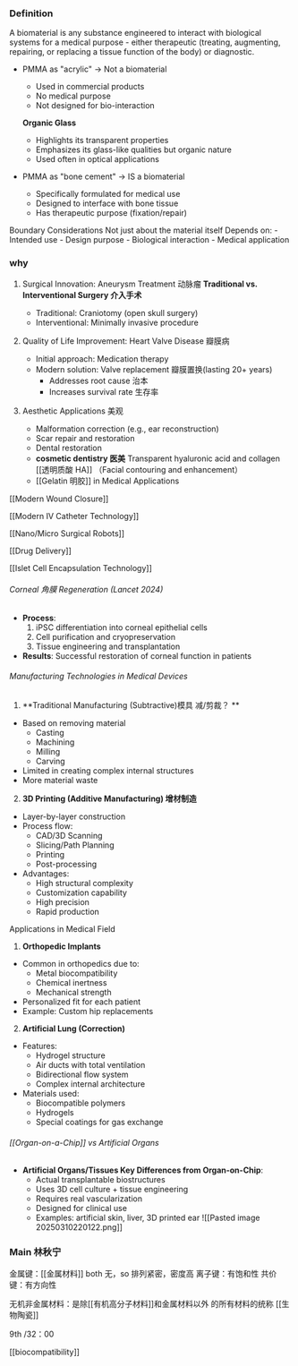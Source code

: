 ### Definition

A biomaterial is any substance engineered to interact with biological systems for a medical purpose - either therapeutic (treating, augmenting, repairing, or replacing a tissue function of the body) or diagnostic.

- PMMA as "acrylic" → Not a biomaterial
    - Used in commercial products
    - No medical purpose
    - Not designed for bio-interaction
	
	**Organic Glass**
	- Highlights its transparent properties
	- Emphasizes its glass-like qualities but organic nature
	- Used often in optical applications

- PMMA as "bone cement" → IS a biomaterial
    - Specifically formulated for medical use
    - Designed to interface with bone tissue
    - Has therapeutic purpose (fixation/repair)

Boundary Considerations
Not just about the material itself
Depends on:
    - Intended use
    - Design purpose
    - Biological interaction
    - Medical application
### why
 1. Surgical Innovation: Aneurysm Treatment 动脉瘤
	**Traditional vs. Interventional Surgery 介入手术**
    - Traditional: Craniotomy (open skull surgery)
    - Interventional: Minimally invasive procedure

2. Quality of Life Improvement: Heart Valve Disease 瓣膜病
    - Initial approach: Medication therapy
    - Modern solution: Valve replacement 瓣膜置换(lasting 20+ years)
        - Addresses root cause 治本
        - Increases survival rate 生存率

3. Aesthetic Applications 美观 
	- Malformation correction (e.g., ear reconstruction)
	- Scar repair and restoration
    - Dental restoration 
    - **cosmetic dentistry 医美**
	    Transparent hyaluronic acid and collagen [[透明质酸 HA]]
		（Facial contouring and enhancement）
	- [[Gelatin 明胶]] in Medical Applications


[[Modern Wound Closure]]

[[Modern IV Catheter Technology]]

[[Nano/Micro Surgical Robots]]

[[Drug Delivery]]

[[Islet Cell Encapsulation Technology]]

###### Corneal 角膜 Regeneration (Lancet 2024)

- **Process**:
    1. iPSC differentiation into corneal epithelial cells
    2. Cell purification and cryopreservation
    3. Tissue engineering and transplantation
- **Results**: Successful restoration of corneal function in patients



###### Manufacturing Technologies in Medical Devices

1. **Traditional Manufacturing (Subtractive)模具 减/剪裁？ **
- Based on removing material
    - Casting
    - Machining
    - Milling
    - Carving
- Limited in creating complex internal structures
- More material waste

2. **3D Printing (Additive Manufacturing) 增材制造** 
- Layer-by-layer construction
- Process flow:
    - CAD/3D Scanning
    - Slicing/Path Planning
    - Printing
    - Post-processing
- Advantages:
    - High structural complexity
    - Customization capability
    - High precision
    - Rapid production

Applications in Medical Field
1. **Orthopedic Implants**
- Common in orthopedics due to:
    - Metal biocompatibility
    - Chemical inertness
    - Mechanical strength
- Personalized fit for each patient
- Example: Custom hip replacements

2. **Artificial Lung (Correction)**
- Features:
    - Hydrogel structure
    - Air ducts with total ventilation
    - Bidirectional flow system
    - Complex internal architecture
- Materials used:
    - Biocompatible polymers
    - Hydrogels
    - Special coatings for gas exchange

###### [[Organ-on-a-Chip]] vs Artificial Organs
- **Artificial Organs/Tissues Key Differences from Organ-on-Chip**:
    - Actual transplantable biostructures
    - Uses 3D cell culture + tissue engineering
    - Requires real vascularization
    - Designed for clinical use
    - Examples: artificial skin, liver, 3D printed ear
![[Pasted image 20250310220122.png]]

### Main 林秋宁

金属键：[[金属材料]]  both 无，so 排列紧密，密度高
离子键：有饱和性
共价键：有方向性

无机非金属材料：是除[[有机高分子材料]]和金属材料以外 的所有材料的统称
	[[生物陶瓷]]

9th /32：00


[[biocompatibility]]